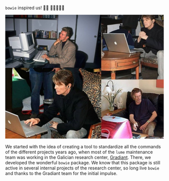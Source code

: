 `bowie` inspired us! 👨‍🎤 👏👏👏👏👏

![Bowie](images/bowie_computer.jpeg)

We started with the idea of creating a tool to standardize all the commands of the different projects years ago, when most of the `lume` maintenance team was working in the Galician research center, [Gradiant](https://github.com/Gradiant). 
There, we developed the wonderful `bowie` package.
We know that this package is still active in several internal projects of the research center, so long live `bowie` and thanks to the Gradiant team for the initial impulse.
